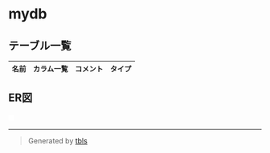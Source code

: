 # mydb

## テーブル一覧

| 名前 | カラム一覧 | コメント | タイプ |
| ---- | ------- | ------- | ---- |

## ER図

![er](schema.png)

---

> Generated by [tbls](https://github.com/k1LoW/tbls)
